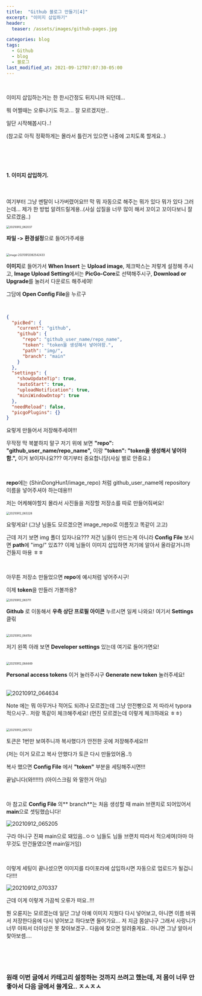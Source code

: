 ```yaml
---
title:  "Github 블로그 만들기[4]"
excerpt: "이미지 삽입하기"
header:
  teaser: /assets/images/github-pages.jpg

categories: blog
tags:
  - Github
  - blog
  - 블로그
last_modified_at: 2021-09-12T07:07:30-05:00
---
```


<br/>

이미지 삽입하는거는 한 한시간정도 뒤지니까 되던데...

뭐 어쩔때는 오류나기도 하고... 잘 모르겠지만..

일단 시작해봅시다..!

(참고로 아직 정확하게는 몰라서 틀린거 있으면 나중에 고치도록 할게요..)

<br/>

<br/>

<br/>

#### 1. 이미지 삽입하기.

<br/>

여기부터 그냥 멘탈이 나가버렸어요!!! 막 뭐 자동으로 해주는 뭐가 있다 뭐가 있다 그러는데... 제가 한 방법 알려드릴게용..(사실 삽질을 너무 많이 해서 꼬이고 꼬이다보니 잘 모르겠음..)



<img src="https://raw.githubusercontent.com/ShinDongHun1/image_repo/main/img/20210912_062037.png" alt="20210912_062037" style="zoom:50%;" />

**파일 -> 환경설정**으로 들어가주세용

<br/>

<img src="https://raw.githubusercontent.com/ShinDongHun1/image_repo/main/img/image-20210912062542433.png" alt="image-20210912062542433" style="zoom: 50%;" />

**이미지**로 들어가서 **When Insert** 는 **Upload image**, 체크박스는 저렇게 설정해 주시고, **Image Upload Setting**에서는 **PicGo-Core**로 선택해주시구, **Download or Upgrade**를 눌러서 다운로드 해주세여!

그담에 **Open Config File**을 누르구

<br/>

```json
{
  "picBed": {
    "current": "github",
    "github": {
      "repo": "github_user_name/repo_name",
      "token": "token을 생성해서 넣어야함.",
      "path": "img/",
      "branch": "main"
    }
  },
  "settings": {
    "showUpdateTip": true,
    "autoStart": true,
    "uploadNotification": true,
    "miniWindowOntop": true
  },
  "needReload": false,
  "picgoPlugins": {}
}
```

요렇게 만들어서 저장해주세여!!! 

무작정 막 복붙하지 말구 저기 위에 보면 **"repo": "github_user_name/repo_name",** 이랑  **"token": "token을 생성해서 넣어야함.",** 이거 보이자나요??? 여기부터 중요합니당(사실 별로 안중요.)

<br/>

**repo**에는 (ShinDongHun1/image_repo) 처럼 github_user_name에 repository 이름을 넣어주셔야 하는데용!!!

저는 어케해야할지 몰라서 사진들을 저장할 저장소를 따로 만들어줘써요!

<img src="https://raw.githubusercontent.com/ShinDongHun1/image_repo/main/img/20210912_063228.png" alt="20210912_063228" style="zoom: 50%;" />

요렇게요! (그냥 님들도 모르겠으면 image_repo로 이름짓고 똑같이 고고)

근데 저기 보면 img 폴더 있자나요??? 저건 님들이 만드는게 아니라 **Config File** 보시면 **path**에 "img/" 있죠??  이제 님들이 이미지 삽입하면 저기에 알아서 올라갈거니까 건들지 마용 ㅎㅎ

<br/>

아무튼 저장소 만들었으면 **repo**에 예시처럼 넣어주시구! 

이제 **token**을 만들러 가볼까용?



<img src="https://raw.githubusercontent.com/ShinDongHun1/image_repo/main/img/20210912_063711.png" alt="20210912_063711" style="zoom: 50%;" />

<br/>

**Github** 로 이동해서 **우측 상단 프로필 아이콘** 누르시면 일케 나와요! 여기서 **Settings** 클릮

<br/>



<img src="https://raw.githubusercontent.com/ShinDongHun1/image_repo/main/img/20210912_064154.png" alt="20210912_064154" style="zoom: 50%;" />

저기 왼쪽 아래 보면 **Developer settings** 있는데 여기로 들어가면요!

<br/>

<img src="https://raw.githubusercontent.com/ShinDongHun1/image_repo/main/img/20210912_064449.png" alt="20210912_064449" style="zoom: 50%;" />



**Personal access tokens** 이거  눌러주시구 **Generate new token** 눌러주세요!

<br/>

<img src="https://raw.githubusercontent.com/ShinDongHun1/image_repo/main/img/20210912_064634.png" alt="20210912_064634"  />

Note 에는 뭐 아무거나 적어도 되려나 모르겠는데 그냥 안전빵으로 저 따라서 typora 적으시구.. 저랑 똑같이 체크해주세요! (먼진 모르겠는데 이렇게 체크하래요 ㅎㅎ)

<br/>

<img src="https://raw.githubusercontent.com/ShinDongHun1/image_repo/main/img/20210912_065722.png" alt="20210912_065722" style="zoom:50%;" />

<br/>

토큰은 1번만 보여주니까 복사했다가 안전한 곳에 저장해주세요!!!

(저는 이거 모르고 복사 안했다가 토큰 다시 만들었어욤..!)

복사 했으면 **Config File** 에서 **"token"** 부분을 세팅해주시면!!! 

끝납니다(와!!!!!!) (아이스크림 와 말한거 아님)

<br/>

아 참고로 **Config File** 의** branch**는 처음 생성할 때 main 브랜치로 되어있어서 **main**으로 셋팅했습니다!

![20210912_065205](https://raw.githubusercontent.com/ShinDongHun1/image_repo/main/img/20210912_065205.png)

구라 아니구 진짜 main으로 돼있음..ㅇㅇ 님들도 님들 브랜치 따라서 적으세여(아마 아무것도 안건들였으면 main일거임)

<br/>

이렇게 세팅이 끝나셨으면 이미지를 타이포라에 삽입하시면 자동으로 업로드가 될겁니다!!!!

![20210912_070337](https://raw.githubusercontent.com/ShinDongHun1/image_repo/main/img/20210912_070337.png)



근데 이게 이렇게 가끔씩 오류가 떠요..!!!

뭔 오륜지는 모르겠는데 일단 그냥 아예 이미지 지웠다 다시 넣어보고, 아니면 이름 바꿔서 저장한다음에 다시 넣어보고 하다보면 들어가요... 저 지금 몸살나구 그래서 사랑니가 너무 아파서 더이상은 못 찾아보겠구.. 다음에 찾으면 알려줄게요.. 아니면 그냥 알아서 찾아보셈....

<br/>

<br/>

<br/>

### 원래 이번 글에서 카테고리 설정하는 것까지 쓰려고 했는데, 저 몸이 너무 안좋아서 다음 글에서 쓸게요.. ㅈㅅㅈㅅ 

